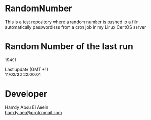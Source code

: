 # RandomNumber    
This is a test repository where a random number is pushed to a file automatically passwordless from a cron job in my Linux CentOS server    
# Random Number of the last run   
15491
      
Last update (GMT +1)    
11/02/22 22:00:01
# Developer    
Hamdy Abou El Anein   
hamdy.aea@protonmail.com
